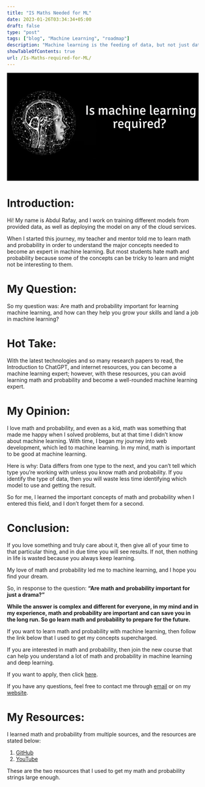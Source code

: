 ```yaml
---
title: "IS Maths Needed for ML"
date: 2023-01-26T03:34:34+05:00
draft: false
type: "post"
tags: ["blog", "Machine Learning", "roadmap"]
description: "Machine learning is the feeding of data, but not just data, but also a big lead in mathematical and statistical programming."
showTableOfContents: true
url: /Is-Maths-required-for-ML/
---
```

![Is Math Really Required for Machine Learning, or Is It Just an Drama](/images/maths-for-Ml/maths-for-ml.png)


# Introduction:
Hi! My name is Abdul Rafay, and I work on training different models from provided data, as well as deploying the model on any of the cloud services.

When I started this journey, my teacher and mentor told me to learn math and probability in order to understand the major concepts needed to become an expert in machine learning. But most students hate math and probability because some of the concepts can be tricky to learn and might not be interesting to them.

# My Question:
So my question was: Are math and probability important for learning machine learning, and how can they help you grow your skills and land a job in machine learning?

# Hot Take:
With the latest technologies and so many research papers to read, the Introduction to ChatGPT, and internet resources, you can become a machine learning expert; however, with these resources, you can avoid learning math and probability and become a well-rounded machine learning expert.

# My Opinion:
I love math and probability, and even as a kid, math was something that made me happy when I solved problems, but at that time I didn’t know about machine learning. With time, I began my journey into web development, which led to machine learning. In my mind, math is important to be good at machine learning.

Here is why: Data differs from one type to the next, and you can’t tell which type you’re working with unless you know math and probability. If you identify the type of data, then you will waste less time identifying which model to use and getting the result.

So for me, I learned the important concepts of math and probability when I entered this field, and I don’t forget them for a second.

# Conclusion:
If you love something and truly care about it, then give all of your time to that particular thing, and in due time you will see results. If not, then nothing in life is wasted because you always keep learning.

My love of math and probability led me to machine learning, and I hope you find your dream.

So, in response to the question: **“Are math and probability important for just a drama?”**

**While the answer is complex and different for everyone, in my mind and in my experience, math and probability are important and can save you in the long run. So go learn math and probability to prepare for the future.**

If you want to learn math and probability with machine learning, then follow the link below that I used to get my concepts supercharged.

If you are interested in math and probability, then join the new course that can help you understand a lot of math and probability in machine learning and deep learning.

If you want to apply, then click [here](https://www.deeplearning.ai/courses/mathematics-for-machine-learning-and-data-science-specialization/).

If you have any questions, feel free to contact me through [email](mailto:99marafay@gmail.com) or on my [website](https://rafay99.info). 


# My Resources:
I learned math and probability from multiple sources, and the resources are stated below:

1.  [GitHub](https://github.com/rafay99-epic/Python-Machine-Learning)
2.  [YouTube](https://youtube.com/playlist?list=PLxfEOJXRm7eZKJyovNH-lE3ooXTsOCvfC)

These are the two resources that I used to get my math and probability strings large enough.





